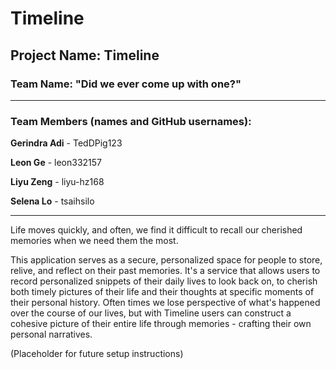 # Timeline

## Project Name: Timeline

### **Team Name**: "Did we ever come up with one?"
***
### **Team Members (names and GitHub usernames)**:

  **Gerindra Adi** - TedDPig123
  
  **Leon Ge** - leon332157
  
  **Liyu Zeng** - liyu-hz168
  
  **Selena Lo** - tsaihsilo
***
Life moves quickly, and often, we find it difficult to recall our cherished memories when we need them the most.

This application serves as a secure, personalized space for people to store, relive, and reflect on their past memories. It's a service that allows users to record personalized snippets of their daily lives to look back on, to cherish both timely pictures of their life and their thoughts at specific moments of their personal history. Often times we lose perspective of what's happened over the course of our lives, but with Timeline users can construct a cohesive picture of their entire life through memories - crafting their own personal narratives.

(Placeholder for future setup instructions)


